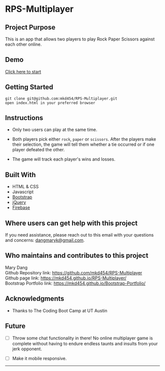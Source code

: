 # RPS-Multiplayer

## Project Purpose 
This is an app that allows two players to play Rock Paper Scissors against each other online.

## Demo
<img src=''><br>
[Click here to start](https://mkd454.github.io/GIPHY-API/)

## Getting Started 
````
git clone git@github.com:mkd454/RPS-Multiplayer.git
open index.html in your preferred browser
````

## Instructions

 * Only two users can play at the same time.

  * Both players pick either `rock`, `paper` or `scissors`. After the players make their selection, the game will tell them whether a tie occurred or if one player defeated the other.

  * The game will track each player's wins and losses.

## Built With
- HTML & CSS
- Javascript
- [Bootstrap](https://getbootstrap.com/)
- [jQuery](https://jquery.com/download/)
- [Firebase](https://firebase.google.com/)

## Where users can get help with this project
If you need assistance, please reach out to this email with your questions and concerns: <dangmaryk@gmail.com>.

## Who maintains and contributes to this project 
Mary Dang  
Github Repository link: <https://github.com/mkd454/RPS-Multiplayer>  
Github page link: <https://mkd454.github.io/RPS-Multiplayer/>  
Bootstrap Portfolio link: <https://mkd454.github.io/Bootstrap-Portfolio/>

## Acknowledgments

* Thanks to The Coding Boot Camp at UT Austin

## Future 

- [ ] Throw some chat functionality in there! No online multiplayer game is complete without having to endure endless taunts and insults from your jerk opponent.

- [ ] Make it mobile responsive.

- - -